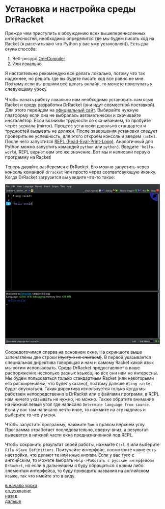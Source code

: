 # Установка и настройка среды DrRacket

Прежде чем приступить к обсуждению всех вышеперечисленных интересностей, необходимо
определится где мы будем писать код на Racket (я рассчитываю что Python у вас уже установлен)). Есть два ~~стула~~ способа:
1. Веб-ресурс [OneCompiler](https://onecompiler.com/racket)
2. Или локально

Я настоятельно рекомендую все делать локально, потому что так надежнее, но решать где вы будете писать код все равно не мне.
Поэтому если вы решили всё делать онлайн, то можете приступать к следующему уроку.
<br>
<br>
Чтобы начать работу локально нам необходимо установить сам язык Racket и среду разработки DrRacket (они идут совместной поставкой).
Для этого перейдем на [официальный сайт](https://download.racket-lang.org/).
Выбирайте нужную платформу если она не выбралась автоматически и скачивайте инсталлятор. Если возникли трудности
со скачиванием, то пробуйте через зеркала (mirror). Процесс установки довольно стандартен и трудностей вызывать не должен.
После завершения установки следует проверить ее успешность, для этого откроем консоль и введем `racket`.
После чего запустится [REPL (Read-Eval-Print-Loop)](https://ru.wikipedia.org/wiki/REPL). Аналогичный для Python
можно запустить командой `python` или `python3`. Введите `'hello-world`, REPL вернет вам это же значение. Вот мы и
написали первую программу на Racket!

Теперь давайте разберемся с DrRacket. Его можно запустить через консоль командой `drracket` или просто через
соответсвующую иконку. Когда DrRacket загрузится вы увидите что-то такое:

![](../../../img/l_1/1.png)

Сосредоточимся сперва на основном окне. На скриншоте выше запечатлены две строки ~~(пустую не считаем)~~.
В первой указывается специальная директива говорящая и нам и самому Racket какой язык мы хотим использовать.
Среда DrRacket предоставляет в ваше распоряжение несколько разных языков, но все они нам не интересны. Мы будем
пользоваться только стандартным Racket (или некоторыми его расширениями, что будет указано), поэтому дальше
`#lang racket` будет опускаться. Такая директива используется только когда мы работаем непосредственно в
DrRacket или с файлами программ, в REPL нам ничего указывать не нужно, но можно. Также обратите внимание на нижний
левый угол где написано `Determine language from source`. Если у вас там написано нечто иное, то нажмите на эту надпись
и выберите то что у меня.

Чтобы запустить программу, нажмите `Run` в правом верхнем углу. Программа отработает последовательно, сверху-вниз,
а результат выведется в нижней части окна предназначенной под REPL.

Чтобы сохранить результат своей работы, нажмите `Ctrl-S` или выберите `File->Save Definitions`.
Поизучайте интерфейс, посмотрите какие есть настройки, что делают те или иные кнопки.
Если у вас туго с английским, то можете выбрать `Help->Работать с русским интерфейсом DrRacket`, но
если в дальнейшем я буду обращаться к каким либо элементам интерфейса, то буду приводить названия
на английском языке, так что имейте это в виду.

[в начало урока](../README.md)
<br>
[содержание](../../../README.md)
<br>
[назад](../README.md)
<br>
[дальше](../l_1/README.md)